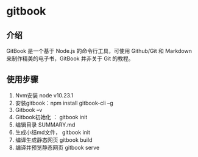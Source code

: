 # gitbook  
## 介绍 
 GitBook 是一个基于 Node.js 的命令行工具，可使用 Github/Git 和 Markdown 来制作精美的电子书，GitBook 并非关于 Git 的教程。
## 使用步骤
1. Nvm安装 node v10.23.1
2. 安装gitbook：npm install gitbook-cli –g
3. Gitbook –v
4. Gitbook初始化 ： gitbook init
5. 编辑目录 SUMMARY.md
6. 生成小结md文件， gitbook init
7. 编译生成静态网页   gitbook build
8. 编译并预览静态网页  gitbook serve

